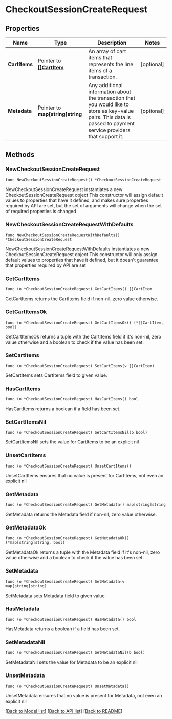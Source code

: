 # CheckoutSessionCreateRequest

## Properties

Name | Type | Description | Notes
------------ | ------------- | ------------- | -------------
**CartItems** | Pointer to [**[]CartItem**](CartItem.md) | An array of cart items that represents the line items of a transaction. | [optional] 
**Metadata** | Pointer to **map[string]string** | Any additional information about the transaction that you would like to store as key-value pairs. This data is passed to payment service providers that support it. | [optional] 

## Methods

### NewCheckoutSessionCreateRequest

`func NewCheckoutSessionCreateRequest() *CheckoutSessionCreateRequest`

NewCheckoutSessionCreateRequest instantiates a new CheckoutSessionCreateRequest object
This constructor will assign default values to properties that have it defined,
and makes sure properties required by API are set, but the set of arguments
will change when the set of required properties is changed

### NewCheckoutSessionCreateRequestWithDefaults

`func NewCheckoutSessionCreateRequestWithDefaults() *CheckoutSessionCreateRequest`

NewCheckoutSessionCreateRequestWithDefaults instantiates a new CheckoutSessionCreateRequest object
This constructor will only assign default values to properties that have it defined,
but it doesn't guarantee that properties required by API are set

### GetCartItems

`func (o *CheckoutSessionCreateRequest) GetCartItems() []CartItem`

GetCartItems returns the CartItems field if non-nil, zero value otherwise.

### GetCartItemsOk

`func (o *CheckoutSessionCreateRequest) GetCartItemsOk() (*[]CartItem, bool)`

GetCartItemsOk returns a tuple with the CartItems field if it's non-nil, zero value otherwise
and a boolean to check if the value has been set.

### SetCartItems

`func (o *CheckoutSessionCreateRequest) SetCartItems(v []CartItem)`

SetCartItems sets CartItems field to given value.

### HasCartItems

`func (o *CheckoutSessionCreateRequest) HasCartItems() bool`

HasCartItems returns a boolean if a field has been set.

### SetCartItemsNil

`func (o *CheckoutSessionCreateRequest) SetCartItemsNil(b bool)`

 SetCartItemsNil sets the value for CartItems to be an explicit nil

### UnsetCartItems
`func (o *CheckoutSessionCreateRequest) UnsetCartItems()`

UnsetCartItems ensures that no value is present for CartItems, not even an explicit nil
### GetMetadata

`func (o *CheckoutSessionCreateRequest) GetMetadata() map[string]string`

GetMetadata returns the Metadata field if non-nil, zero value otherwise.

### GetMetadataOk

`func (o *CheckoutSessionCreateRequest) GetMetadataOk() (*map[string]string, bool)`

GetMetadataOk returns a tuple with the Metadata field if it's non-nil, zero value otherwise
and a boolean to check if the value has been set.

### SetMetadata

`func (o *CheckoutSessionCreateRequest) SetMetadata(v map[string]string)`

SetMetadata sets Metadata field to given value.

### HasMetadata

`func (o *CheckoutSessionCreateRequest) HasMetadata() bool`

HasMetadata returns a boolean if a field has been set.

### SetMetadataNil

`func (o *CheckoutSessionCreateRequest) SetMetadataNil(b bool)`

 SetMetadataNil sets the value for Metadata to be an explicit nil

### UnsetMetadata
`func (o *CheckoutSessionCreateRequest) UnsetMetadata()`

UnsetMetadata ensures that no value is present for Metadata, not even an explicit nil

[[Back to Model list]](../README.md#documentation-for-models) [[Back to API list]](../README.md#documentation-for-api-endpoints) [[Back to README]](../README.md)


